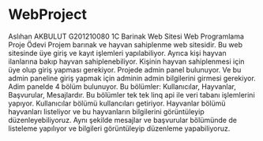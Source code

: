 # WebProject
Aslıhan AKBULUT
G201210080 1C
Barinak Web Sitesi
Web Programlama Proje Ödevi
Projem barınak ve hayvan sahiplenme web sitesidir. Bu web sitesinde üye giriş
ve kayıt işlemleri yapılabiliyor. Ayrıca kişi hayvan ilanlarına bakıp hayvan
sahiplenebiliyor. Kişinin hayvan sahiplenmesi için üye olup giriş yapması
gerekiyor. Projede admin panel bulunuyor. Ve bu admin paneline giriş yapmak
için adminin admin bilgilerini girmesi gerekiyor.
Adim panelde 4 bölüm bulunuyor. Bu bölümler: Kullanıcılar, Hayvanlar,
Başvurular, Mesajlardır. Bu bölümler tek tek linq api ile veri tabanı işlemlerini
yapıyor.
Kullanıcılar bölümü kullancıları getiriyor. Hayvanlar bölümü hayvanları
listeliyor ve bu hayvanların bilgilerini görüntüleyip düzenleyebiliyoruz. Aynı
şekilde mesajlar ve başvurular bölümünde de listeleme yapılıyor ve bilgileri
görüntüleyip düzenleme yapabiliyoruz.
